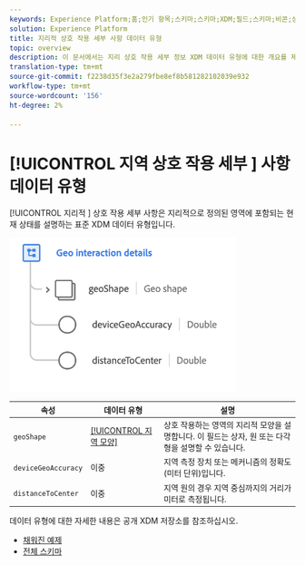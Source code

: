 ```yaml
---
keywords: Experience Platform;홈;인기 항목;스키마;스키마;XDM;필드;스키마;비콘;상호 작용 세부 사항;데이터 유형;데이터 유형;데이터 유형;;home;popular topics;schema;fields;schemas;interaction details;data-type;data-type;
solution: Experience Platform
title: 지리적 상호 작용 세부 사항 데이터 유형
topic: overview
description: 이 문서에서는 지리 상호 작용 세부 정보 XDM 데이터 유형에 대한 개요를 제공합니다.
translation-type: tm+mt
source-git-commit: f2238d35f3e2a279fbe8ef8b581282102039e932
workflow-type: tm+mt
source-wordcount: '156'
ht-degree: 2%

---
```



# [!UICONTROL 지역 상호 작용 세부 ] 사항데이터 유형

[!UICONTROL 지리적 ] 상호 작용 세부 사항은 지리적으로 정의된 영역에 포함되는 현재 상태를 설명하는 표준 XDM 데이터 유형입니다.

<img src="../images/data-types/geo-interaction-details.png" width="400" /><br />

| 속성 | 데이터 유형 | 설명 |
| --- | --- | --- |
| `geoShape` | [[!UICONTROL 지역 모양]](./geo-shape.md) | 상호 작용하는 영역의 지리적 모양을 설명합니다. 이 필드는 상자, 원 또는 다각형을 설명할 수 있습니다. |
| `deviceGeoAccuracy` | 이중 | 지역 측정 장치 또는 메커니즘의 정확도(미터 단위)입니다. |
| `distanceToCenter` | 이중 | 지역 원의 경우 지역 중심까지의 거리가 미터로 측정됩니다. |

데이터 유형에 대한 자세한 내용은 공개 XDM 저장소를 참조하십시오.

* [채워진 예제](https://github.com/adobe/xdm/blob/master/components/datatypes/geo-interaction-details.example.1.json)
* [전체 스키마](https://github.com/adobe/xdm/blob/master/components/datatypes/geo-interaction-details.schema.json)
